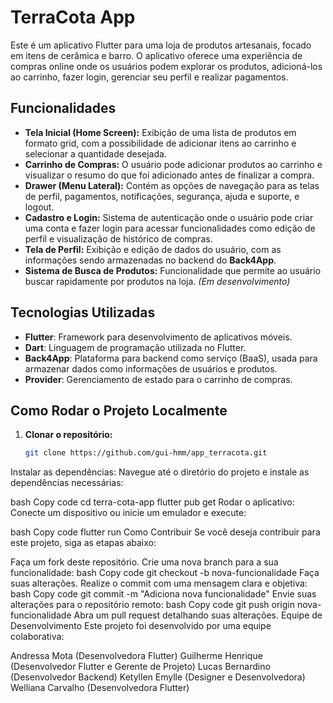 # TerraCota App

Este é um aplicativo Flutter para uma loja de produtos artesanais, focado em itens de cerâmica e barro. O aplicativo oferece uma experiência de compras online onde os usuários podem explorar os produtos, adicioná-los ao carrinho, fazer login, gerenciar seu perfil e realizar pagamentos.

## Funcionalidades

- **Tela Inicial (Home Screen):** Exibição de uma lista de produtos em formato grid, com a possibilidade de adicionar itens ao carrinho e selecionar a quantidade desejada.
- **Carrinho de Compras:** O usuário pode adicionar produtos ao carrinho e visualizar o resumo do que foi adicionado antes de finalizar a compra.
- **Drawer (Menu Lateral):** Contém as opções de navegação para as telas de perfil, pagamentos, notificações, segurança, ajuda e suporte, e logout.
- **Cadastro e Login:** Sistema de autenticação onde o usuário pode criar uma conta e fazer login para acessar funcionalidades como edição de perfil e visualização de histórico de compras.
- **Tela de Perfil:** Exibição e edição de dados do usuário, com as informações sendo armazenadas no backend do **Back4App**.
- **Sistema de Busca de Produtos:** Funcionalidade que permite ao usuário buscar rapidamente por produtos na loja. *(Em desenvolvimento)*

## Tecnologias Utilizadas

- **Flutter**: Framework para desenvolvimento de aplicativos móveis.
- **Dart**: Linguagem de programação utilizada no Flutter.
- **Back4App**: Plataforma para backend como serviço (BaaS), usada para armazenar dados como informações de usuários e produtos.
- **Provider**: Gerenciamento de estado para o carrinho de compras.

## Como Rodar o Projeto Localmente

1. **Clonar o repositório:**
   ```bash
   git clone https://github.com/gui-hmm/app_terracota.git


Instalar as dependências: Navegue até o diretório do projeto e instale as dependências necessárias:

bash
Copy code
cd terra-cota-app
flutter pub get
Rodar o aplicativo: Conecte um dispositivo ou inicie um emulador e execute:

bash
Copy code
flutter run
Como Contribuir
Se você deseja contribuir para este projeto, siga as etapas abaixo:

Faça um fork deste repositório.
Crie uma nova branch para a sua funcionalidade:
bash
Copy code
git checkout -b nova-funcionalidade
Faça suas alterações.
Realize o commit com uma mensagem clara e objetiva:
bash
Copy code
git commit -m "Adiciona nova funcionalidade"
Envie suas alterações para o repositório remoto:
bash
Copy code
git push origin nova-funcionalidade
Abra um pull request detalhando suas alterações.
Equipe de Desenvolvimento
Este projeto foi desenvolvido por uma equipe colaborativa:

Andressa Mota (Desenvolvedora Flutter)
Guilherme Henrique (Desenvolvedor Flutter e Gerente de Projeto)
Lucas Bernardino (Desenvolvedor Backend)
Ketyllen Emylle (Designer e Desenvolvedora)
Welliana Carvalho (Desenvolvedora Flutter)
